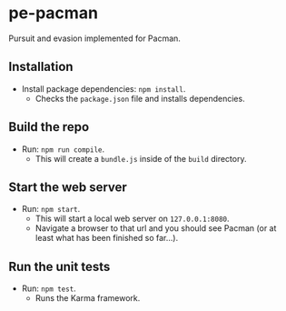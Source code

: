 # pe-pacman
Pursuit and evasion implemented for Pacman.

## Installation
   - Install package dependencies: `npm install`.
     - Checks the `package.json` file and installs dependencies.

## Build the repo
   - Run: `npm run compile`.
     - This will create a `bundle.js` inside of the `build` directory.

## Start the web server
   - Run: `npm start`.
     - This will start a local web server on `127.0.0.1:8080`.
     - Navigate a browser to that url and you should see Pacman (or at least what has been finished so far...).
## Run the unit tests
   - Run: `npm test`.
     - Runs the Karma framework.
